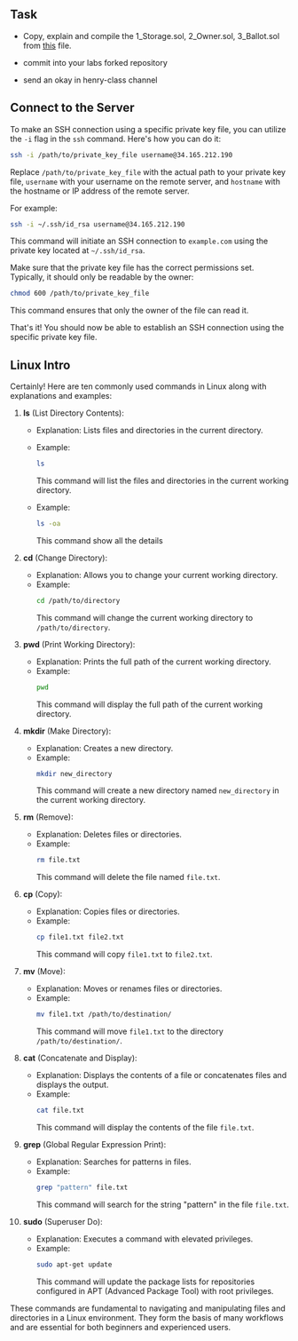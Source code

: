 

## Task


* Copy, explain and compile the 1_Storage.sol, 2_Owner.sol, 3_Ballot.sol from [this](https://github.com/blockchain-audit/cheatsheet.sol/tree/main/contracts) file.

* commit into your labs forked repository
* send an okay in henry-class channel



## Connect to the Server

To make an SSH connection using a specific private key file, you can utilize the `-i` flag in the `ssh` command. Here's how you can do it:

```bash
ssh -i /path/to/private_key_file username@34.165.212.190
```

Replace `/path/to/private_key_file` with the actual path to your private key file, `username` with your username on the remote server, and `hostname` with the hostname or IP address of the remote server.

For example:

```bash
ssh -i ~/.ssh/id_rsa username@34.165.212.190
```

This command will initiate an SSH connection to `example.com` using the private key located at `~/.ssh/id_rsa`.

Make sure that the private key file has the correct permissions set. Typically, it should only be readable by the owner:

```bash
chmod 600 /path/to/private_key_file
```

This command ensures that only the owner of the file can read it.

That's it! You should now be able to establish an SSH connection using the specific private key file.




## Linux Intro


Certainly! Here are ten commonly used commands in Linux along with explanations and examples:

1. **ls** (List Directory Contents):
   - Explanation: Lists files and directories in the current directory.
   - Example:
     ```bash
     ls
     ```
     This command will list the files and directories in the current working directory.

   - Example:
     ```bash
     ls -oa
     ```
     This command show all the details


2. **cd** (Change Directory):
   - Explanation: Allows you to change your current working directory.
   - Example:
     ```bash
     cd /path/to/directory
     ```
     This command will change the current working directory to `/path/to/directory`.

3. **pwd** (Print Working Directory):
   - Explanation: Prints the full path of the current working directory.
   - Example:
     ```bash
     pwd
     ```
     This command will display the full path of the current working directory.

4. **mkdir** (Make Directory):
   - Explanation: Creates a new directory.
   - Example:
     ```bash
     mkdir new_directory
     ```
     This command will create a new directory named `new_directory` in the current working directory.

5. **rm** (Remove):
   - Explanation: Deletes files or directories.
   - Example:
     ```bash
     rm file.txt
     ```
     This command will delete the file named `file.txt`.

6. **cp** (Copy):
   - Explanation: Copies files or directories.
   - Example:
     ```bash
     cp file1.txt file2.txt
     ```
     This command will copy `file1.txt` to `file2.txt`.

7. **mv** (Move):
   - Explanation: Moves or renames files or directories.
   - Example:
     ```bash
     mv file1.txt /path/to/destination/
     ```
     This command will move `file1.txt` to the directory `/path/to/destination/`.

8. **cat** (Concatenate and Display):
   - Explanation: Displays the contents of a file or concatenates files and displays the output.
   - Example:
     ```bash
     cat file.txt
     ```
     This command will display the contents of the file `file.txt`.

9. **grep** (Global Regular Expression Print):
   - Explanation: Searches for patterns in files.
   - Example:
     ```bash
     grep "pattern" file.txt
     ```
     This command will search for the string "pattern" in the file `file.txt`.

10. **sudo** (Superuser Do):
    - Explanation: Executes a command with elevated privileges.
    - Example:
      ```bash
      sudo apt-get update
      ```
      This command will update the package lists for repositories configured in APT (Advanced Package Tool) with root privileges.

These commands are fundamental to navigating and manipulating files and directories in a Linux environment. They form the basis of many workflows and are essential for both beginners and experienced users.
